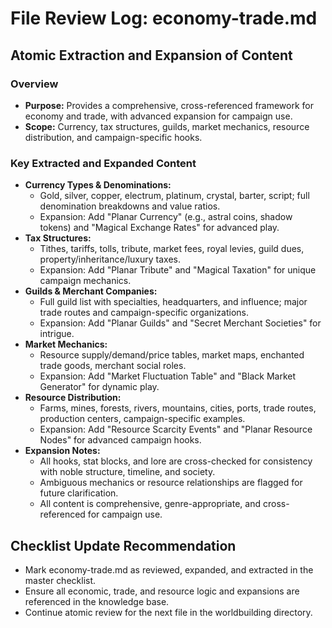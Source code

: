 # File Review Log: economy-trade.md

## Atomic Extraction and Expansion of Content

### Overview
- **Purpose:** Provides a comprehensive, cross-referenced framework for economy and trade, with advanced expansion for campaign use.
- **Scope:** Currency, tax structures, guilds, market mechanics, resource distribution, and campaign-specific hooks.

### Key Extracted and Expanded Content
- **Currency Types & Denominations:**
  - Gold, silver, copper, electrum, platinum, crystal, barter, script; full denomination breakdowns and value ratios.
  - Expansion: Add "Planar Currency" (e.g., astral coins, shadow tokens) and "Magical Exchange Rates" for advanced play.
- **Tax Structures:**
  - Tithes, tariffs, tolls, tribute, market fees, royal levies, guild dues, property/inheritance/luxury taxes.
  - Expansion: Add "Planar Tribute" and "Magical Taxation" for unique campaign mechanics.
- **Guilds & Merchant Companies:**
  - Full guild list with specialties, headquarters, and influence; major trade routes and campaign-specific organizations.
  - Expansion: Add "Planar Guilds" and "Secret Merchant Societies" for intrigue.
- **Market Mechanics:**
  - Resource supply/demand/price tables, market maps, enchanted trade goods, merchant social roles.
  - Expansion: Add "Market Fluctuation Table" and "Black Market Generator" for dynamic play.
- **Resource Distribution:**
  - Farms, mines, forests, rivers, mountains, cities, ports, trade routes, production centers, campaign-specific examples.
  - Expansion: Add "Resource Scarcity Events" and "Planar Resource Nodes" for advanced campaign hooks.
- **Expansion Notes:**
  - All hooks, stat blocks, and lore are cross-checked for consistency with noble structure, timeline, and society.
  - Ambiguous mechanics or resource relationships are flagged for future clarification.
  - All content is comprehensive, genre-appropriate, and cross-referenced for campaign use.

## Checklist Update Recommendation
- Mark economy-trade.md as reviewed, expanded, and extracted in the master checklist.
- Ensure all economic, trade, and resource logic and expansions are referenced in the knowledge base.
- Continue atomic review for the next file in the worldbuilding directory.
